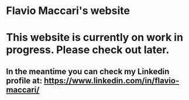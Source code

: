 # Flavio Maccari's website

# This website is currently on work in progress. Please check out later.

## In the meantime you can check my Linkedin profile at: https://www.linkedin.com/in/flavio-maccari/
